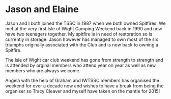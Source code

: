 # Jason and Elaine

Jason and I both joined the TSSC in 1987 when we both owned Spitfires. We met at the very first Isle of Wight Camping Weekend back in 1990 and now have two teenagers together. My spitfire is in need of restoration so is currently in storage. Jason however has managed to own most of the six triumphs originally associated with the Club and is now back to owning a Spitfire.

The Isle of Wight car club weekend has gone from strength to strength and is attended by orginal members who attend year on year as well as new members who are always welcome.

Angela with the help of Graham and IWTSSC members has organised the weekend for over a decade now and wishes to have a break from being the organiser so Tracy Cleaver and myself have taken on the mantle for 2015!
